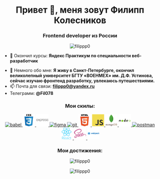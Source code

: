 <h1 align="center">Привет 👋, меня зовут Филипп Колесников</h1>
<h3 align="center">Frontend developer из России</h3>

<p align="center"> <img src="https://komarev.com/ghpvc/?username=filippp0&label=Profile%20views&color=0e75b6&style=flat" alt="filippp0" /> </p>

- 🌱 Окончил курсы: **Яндекс Практикум по специальности веб-разработчик**

<!-- - 👨‍💻 Моё портфолио: [linkportfolioasdfdsaf](linkportfolioasdfdsaf) -->

- 💬 Немного обо мне: **Я живу в Санкт-Петербурге, окончил великолепный университет БГТУ «ВОЕНМЕХ» им. Д.Ф. Устинова, сейчас изучаю фронтенд разработку, увлекаюсь путешествиями.**
- 📫 Почта для связи: **filippp0@yandex.ru**
- Телеграмм: **@Fil078**
<p>
<!-- - 📄 Моё резюме: [linkresume12431](linkresume12431) -->

<h3 align="center">Мои скилы:</h3>
<p align="center"> <a href="https://babeljs.io/" target="_blank" rel="noreferrer"> <img src="https://www.vectorlogo.zone/logos/babeljs/babeljs-icon.svg" alt="babel" width="40" height="40"/> </a> <a href="https://www.w3schools.com/css/" target="_blank" rel="noreferrer"> <img src="https://raw.githubusercontent.com/devicons/devicon/master/icons/css3/css3-original-wordmark.svg" alt="css3" width="40" height="40"/> </a> <a href="https://expressjs.com" target="_blank" rel="noreferrer"> <img src="https://raw.githubusercontent.com/devicons/devicon/master/icons/express/express-original-wordmark.svg" alt="express" width="40" height="40"/> </a> <a href="https://www.figma.com/" target="_blank" rel="noreferrer"> <img src="https://www.vectorlogo.zone/logos/figma/figma-icon.svg" alt="figma" width="40" height="40"/> </a> <a href="https://git-scm.com/" target="_blank" rel="noreferrer"> <img src="https://www.vectorlogo.zone/logos/git-scm/git-scm-icon.svg" alt="git" width="40" height="40"/> </a> <a href="https://www.w3.org/html/" target="_blank" rel="noreferrer"> <img src="https://raw.githubusercontent.com/devicons/devicon/master/icons/html5/html5-original-wordmark.svg" alt="html5" width="40" height="40"/> </a> <a href="https://developer.mozilla.org/en-US/docs/Web/JavaScript" target="_blank" rel="noreferrer"> <img src="https://raw.githubusercontent.com/devicons/devicon/master/icons/javascript/javascript-original.svg" alt="javascript" width="40" height="40"/> </a> <a href="https://www.mongodb.com/" target="_blank" rel="noreferrer"> <img src="https://raw.githubusercontent.com/devicons/devicon/master/icons/mongodb/mongodb-original-wordmark.svg" alt="mongodb" width="40" height="40"/> </a> <a href="https://nodejs.org" target="_blank" rel="noreferrer"> <img src="https://raw.githubusercontent.com/devicons/devicon/master/icons/nodejs/nodejs-original-wordmark.svg" alt="nodejs" width="40" height="40"/> </a> <a href="https://postman.com" target="_blank" rel="noreferrer"> <img src="https://www.vectorlogo.zone/logos/getpostman/getpostman-icon.svg" alt="postman" width="40" height="40"/> </a> <a href="https://reactjs.org/" target="_blank" rel="noreferrer"> <img src="https://raw.githubusercontent.com/devicons/devicon/master/icons/react/react-original-wordmark.svg" alt="react" width="40" height="40"/> </a> <a href="https://sass-lang.com" target="_blank" rel="noreferrer"> <img src="https://raw.githubusercontent.com/devicons/devicon/master/icons/sass/sass-original.svg" alt="sass" width="40" height="40"/> </a> <a href="https://webpack.js.org" target="_blank" rel="noreferrer"> <img src="https://raw.githubusercontent.com/devicons/devicon/d00d0969292a6569d45b06d3f350f463a0107b0d/icons/webpack/webpack-original-wordmark.svg" alt="webpack" width="40" height="40"/> </a> </p>

<h3 align="center">Мои достижения:</h3>
<p align="center"><img src="https://github-profile-trophy.vercel.app/?username=filippp0" alt="filippp0" /></p>

<p align="center"><img align="center" src="https://github-readme-stats.vercel.app/api/top-langs?username=filippp0&show_icons=true&locale=en&layout=compact" alt="filippp0" /></p>
